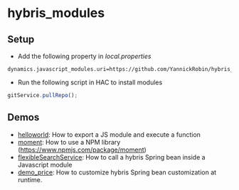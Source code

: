 # hybris_modules

## Setup 

- Add the following property in *local.properties*
```
dynamics.javascript_modules.uri=https://github.com/YannickRobin/hybris_modules.git
```

- Run the following script in HAC to install modules
```javascript
gitService.pullRepo();
```

## Demos

- [helloworld](/helloworld): How to export a JS module and execute a function
- [moment](/moment): How to use a NPM library (https://www.npmjs.com/package/moment)
- [flexibleSearchService](/flexibleSearchService): How to call a hybris Spring bean inside a Javascript module
- [demo_price](/demo_price): How to customize hybris Spring bean customization at runtime.